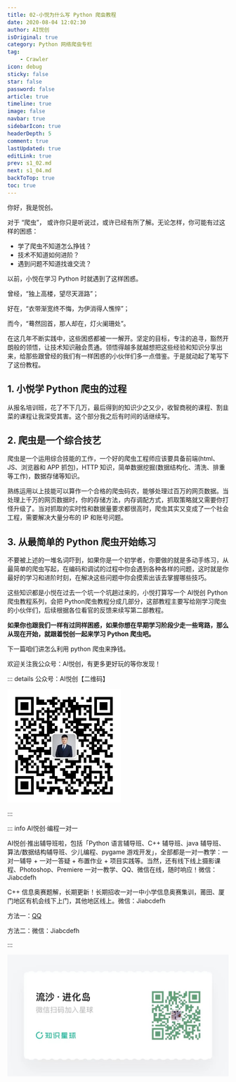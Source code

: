 ```yaml
---
title: 02-小悦为什么写 Python 爬虫教程
date: 2020-08-04 12:02:30
author: AI悦创
isOriginal: true
category: Python 网络爬虫专栏
tag:
    - Crawler
icon: debug
sticky: false
star: false
password: false
article: true
timeline: true
image: false
navbar: true
sidebarIcon: true
headerDepth: 5
comment: true
lastUpdated: true
editLink: true
prev: s1_02.md
next: s1_04.md
backToTop: true
toc: true
---
```


你好，我是悦创。

对于 “爬虫”， 或许你只是听说过，或许已经有所了解。无论怎样，你可能有过这样的困惑：

- 学了爬虫不知道怎么挣钱？
- 技术不知道如何进阶？
- 遇到问题不知道找谁交流？

以前，小悦在学习 Python 时就遇到了这样困惑。

曾经，“独上高楼，望尽天涯路”；

好在，“衣带渐宽终不悔，为伊消得人憔悴”；

而今，“蓦然回首，那人却在，灯火阑珊处”。

在这几年不断实践中，这些困惑都被一一解开。坚定的目标，专注的追寻，豁然开朗般的领悟，让技术知识融会贯通。领悟得越多就越想把这些经验和知识分享出来，给那些跟曾经的我们有一样困惑的小伙伴们多一点借鉴。于是就动起了笔写下了这份教程。

## 1. 小悦学 Python 爬虫的过程

从报名培训班，花了不下几万，最后得到的知识少之又少，收智商税的课程、割韭菜的课程让我深受其害。这个部分我之后有时间的话继续写。

## 2. 爬虫是一个综合技艺

爬虫是一个运用综合技能的工作，一个好的爬虫工程师应该要具备前端(html、JS、浏览器和 APP 抓包)，HTTP 知识，简单数据挖掘(数据结构化、清洗、排重等工作)，数据存储等知识。

熟练运用以上技能可以算作一个合格的爬虫码农，能够处理过百万的网页数据。当处理上千万的网页数据时，你的存储方法，内存调配方式，抓取策略就又需要你打怪升级了。当对抓取的实时性和数据量要求都很高时，爬虫其实又变成了一个社会工程，需要解决大量分布的 IP 和账号问题。

## 3. 从最简单的 Python 爬虫开始练习

不要被上述的一堆名词吓到，如果你是一个初学者，你要做的就是多动手练习，从最简单的爬虫写起，在编码和调试的过程中你会遇到各种各样的问题，这时就是你最好的学习和进阶时刻，在解决这些问题中你会摸索出该去掌握哪些技巧。

这些知识都是小悦在过去一个坑一个坑趟过来的，小悦打算写一个 AI悦创 Python爬虫教程系列，会把 Python爬虫教程分成几部分，这部教程主要写给刚学习爬虫的小伙伴们，后续根据各位看官的反馈来续写第二部教程。

**如果你也跟我们一样有过同样困惑，如果你想在早期学习阶段少走一些弯路，那么从现在开始，就跟着悦创一起来学习 Python 爬虫吧。**

下一篇咱们讲怎么利用 python 爬虫来挣钱。

欢迎关注我公众号：AI悦创，有更多更好玩的等你发现！

::: details 公众号：AI悦创【二维码】

![](/gzh.jpg)

:::

::: info AI悦创·编程一对一

AI悦创·推出辅导班啦，包括「Python 语言辅导班、C++ 辅导班、java 辅导班、算法/数据结构辅导班、少儿编程、pygame 游戏开发」，全部都是一对一教学：一对一辅导 + 一对一答疑 + 布置作业 + 项目实践等。当然，还有线下线上摄影课程、Photoshop、Premiere 一对一教学、QQ、微信在线，随时响应！微信：Jiabcdefh

C++ 信息奥赛题解，长期更新！长期招收一对一中小学信息奥赛集训，莆田、厦门地区有机会线下上门，其他地区线上。微信：Jiabcdefh

方法一：[QQ](http://wpa.qq.com/msgrd?v=3&uin=1432803776&site=qq&menu=yes)

方法二：微信：Jiabcdefh

:::

![](/zsxq.jpg)
